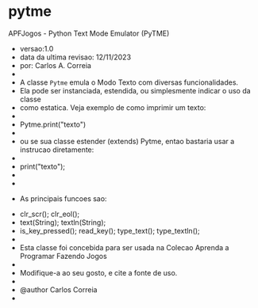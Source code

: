 # pytme
APFJogos - Python Text Mode Emulator (PyTME)
  *   versao:1.0
  *   data da ultima revisao: 12/11/2023
  *   por: Carlos A. Correia
  * 
  * A classe <code>Pytme</code> emula o Modo Texto com diversas funcionalidades.
  * Ela pode ser instanciada, estendida, ou simplesmente indicar o uso da classe
  * como estatica. Veja exemplo de como imprimir um texto:
  * 
  * Pytme.print("texto")
  * 
  * ou se sua classe estender (extends) Pytme, entao bastaria usar a instrucao diretamente:
  * 
  * print("texto");
  * 
  * 
  * <p> As principais funcoes sao:
  *   clr_scr(); clr_eol();
  *   text(String); textln(String);
  *   is_key_pressed(); read_key(); type_text(); type_textln();
  * 
  * Esta classe foi concebida para ser usada na Colecao Aprenda a Programar Fazendo Jogos
  * 
  * Modifique-a ao seu gosto, e cite a fonte de uso.
  *
  * @author  Carlos Correia
  * 

